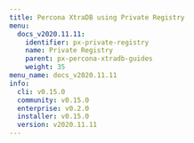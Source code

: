 ```yaml
---
title: Percona XtraDB using Private Registry
menu:
  docs_v2020.11.11:
    identifier: px-private-registry
    name: Private Registry
    parent: px-percona-xtradb-guides
    weight: 35
menu_name: docs_v2020.11.11
info:
  cli: v0.15.0
  community: v0.15.0
  enterprise: v0.2.0
  installer: v0.15.0
  version: v2020.11.11
---
```



